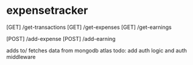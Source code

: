# expensetracker

[GET] /get-transactions
[GET] /get-expenses
[GET] /get-earnings


[POST] /add-expense
[POST] /add-earning

adds to/ fetches data from mongodb atlas
todo: add auth logic and auth middleware 
